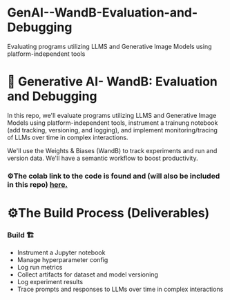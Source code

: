 # GenAI--WandB-Evaluation-and-Debugging
Evaluating programs utilizing LLMS and Generative Image Models using platform-independent tools

# 🤖 Generative AI- WandB: Evaluation and Debugging

In this repo, we'll evaluate programs utilizing LLMS and Generative Image Models using platform-independent tools, instrument a trainung notebook (add tracking, versioning, and logging), and implement monitoring/tracing of LLMs over time in complex interactions.

We'll use the Weights & Biases (WandB) to track experiments and run and version data. We'll have a semantic workflow to boost productivity. 

### ⚙️The colab link to the code is found and (will also be included in this repo) [here.](https://colab.research.google.com/drive/1OR0dpmer4AFPwvKvA3e5dW8C_lU8o2D3?usp=sharing)

# ⚙️The Build Process (Deliverables)

### Build 🏗️
* Instrument a Jupyter notebook
* Manage hyperparameter config
* Log run metrics
* Collect artifacts for dataset and model versioning
* Log experiment results
* Trace prompts and responses to LLMs over time in complex interactions
